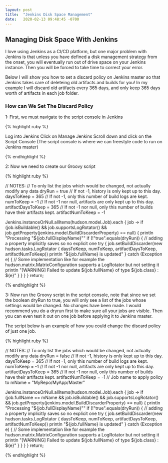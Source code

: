 ```yaml
---
layout: post
title:  "Jenkins Disk Space Management"
date:   2020-02-13 09:48:45 -0700
---
```


## Managing Disk Space With Jenkins

<!--break-->

I love using Jenkins as a CI/CD platform, but one major problem with Jenkins is that unless you have defined a disk management
strategy from the onset, you will eventually run out of drive space on your Jenkins instance. Then you will be forced to take 
time to correct your error.

Below I will show you how to set a discard policy on Jenkins master so that Jenkins takes care of deleteing old artifacts and builds 
for you! In my example I will discard old artifacts every 365 days, and only keep 365 days worth of artifacts in each job folder.


### How can We Set The Discard Policy

1: First, we must navigate to the script console in Jenkins

{% highlight ruby %}

Log into Jenkins
Click on Manage Jenkins
Scroll down and click on the Script Console (The script console is where we can freestyle code to run on Jenkins master)


{% endhighlight %}

2: Now we need to create our Groovy script

{% highlight ruby %}

// NOTES:
// To only list the jobs which would be changed, not actually modify any data
dryRun = true
// If not -1, history is only kept up to this day.
daysToKeep = 365
// If not -1, only this number of build logs are kept.
numToKeep = -1
// If not -1 nor null, artifacts are only kept up to this day.
artifactDaysToKeep = 365
// If not -1 nor null, only this number of builds have their artifacts kept.
artifactNumToKeep = -1

Jenkins.instanceOrNull.allItems(hudson.model.Job).each { job ->
    if (job.isBuildable() && job.supportsLogRotator() && job.getProperty(jenkins.model.BuildDiscarderProperty) == null) {
        println "Processing \"${job.fullDisplayName}\""
        if (!"true".equals(dryRun)) {
            // adding a property implicitly saves so no explicit one
            try {
                job.setBuildDiscarder(new hudson.tasks.LogRotator ( daysToKeep, numToKeep, artifactDaysToKeep, artifactNumToKeep))
                println "${job.fullName} is updated"
            } catch (Exception e) {
                // Some implementation like for example the hudson.matrix.MatrixConfiguration supports a LogRotator but not setting it
                println "[WARNING] Failed to update ${job.fullName} of type ${job.class} : ${e}"
            }
        }
    }
}
return;


{% endhighlight %}

3: Now run the Groovy script in the script console, note that since we set the boolean dryRun to true, you will only see a list of the jobs whose
settings would be changed. No changes have been made. I would recommend you do a dryrun first to make sure all your jobs are visible. Then
you can even test it out on one job before applying it to Jenkins master.

The script below is an example of how you could change the discard policy of just one job.

{% highlight ruby %}

// NOTES:
// To only list the jobs which would be changed, not actually modify any data
dryRun = false
// If not -1, history is only kept up to this day.
daysToKeep = 365
// If not -1, only this number of build logs are kept.
numToKeep = -1
// If not -1 nor null, artifacts are only kept up to this day.
artifactDaysToKeep = 365
// If not -1 nor null, only this number of builds have their artifacts kept.
artifactNumToKeep = -1
// Job name to apply policy to
mName = "MyRepo/MyApp/Master"

Jenkins.instanceOrNull.allItems(hudson.model.Job).each { job ->
    if (job.fullName == mName && job.isBuildable() && job.supportsLogRotator() && job.getProperty(jenkins.model.BuildDiscarderProperty) == null) {
        println "Processing \"${job.fullDisplayName}\""
        if (!"true".equals(dryRun)) {
            // adding a property implicitly saves so no explicit one
            try {
                job.setBuildDiscarder(new hudson.tasks.LogRotator ( daysToKeep, numToKeep, artifactDaysToKeep, artifactNumToKeep))
                println "${job.fullName} is updated"
            } catch (Exception e) {
                // Some implementation like for example the hudson.matrix.MatrixConfiguration supports a LogRotator but not setting it
                println "[WARNING] Failed to update ${job.fullName} of type ${job.class} : ${e}"
            }
        }
    }
}
return;
		
{% endhighlight %}
